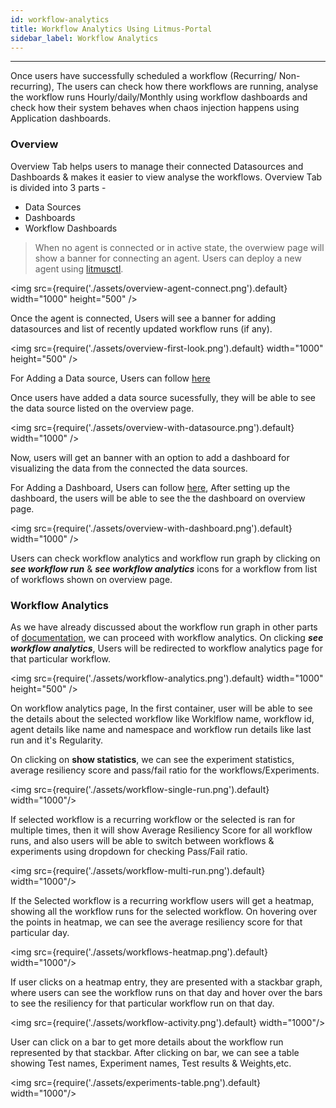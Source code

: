 ```yaml
---
id: workflow-analytics
title: Workflow Analytics Using Litmus-Portal
sidebar_label: Workflow Analytics
---
```


---

Once users have successfully scheduled a workflow (Recurring/ Non-recurring), The users can check how there workflows are running, analyse the workflow runs Hourly/daily/Monthly using workflow dashboards and check how their system behaves when chaos injection happens using Application dashboards.

### Overview

Overview Tab helps users to manage their connected Datasources and Dashboards & makes it easier to view analyse the workflows. Overview Tab is divided into 3 parts -

- Data Sources
- Dashboards
- Workflow Dashboards

> When no agent is connected or in active state, the overwiew page will show a banner for connecting an agent. Users can deploy a new agent using [litmusctl](https://github.com/litmuschaos/litmusctl).

<img src={require('./assets/overview-agent-connect.png').default} width="1000" height="500" />

Once the agent is connected, Users will see a banner for adding datasources and list of recently updated workflow runs (if any).

<img src={require('./assets/overview-first-look.png').default} width="1000" height="500" />

For Adding a Data source, Users can follow [here]("")

Once users have added a data source sucessfully, they will be able to see the data source listed on the overview page.

<img src={require('./assets/overview-with-datasource.png').default} width="1000" />

Now, users will get an banner with an option to add a dashboard for visualizing the data from the connected the data sources.

For Adding a Dashboard, Users can follow [here](""), After setting up the dashboard, the users will be able to see the the dashboard on overview page.

<img src={require('./assets/overview-with-dashboard.png').default} width="1000" />

Users can check workflow analytics and workflow run graph by clicking on _**see workflow run**_ & _**see workflow analytics**_ icons for a workflow from list of workflows shown on overview page.

### Workflow Analytics

As we have already discussed about the workflow run graph in other parts of [documentation](""), we can proceed with workflow analytics. On clicking _**see workflow analytics**_, Users will be redirected to workflow analytics page for that particular workflow.

<img src={require('./assets/workflow-analytics.png').default} width="1000" height="500" />

On workflow analytics page, In the first container, user will be able to see the details about the selected workflow like Worklflow name, workflow id, agent details like name and namespace and workflow run details like last run and it's Regularity.

On clicking on **show statistics**, we can see the experiment statistics, average resiliency score and pass/fail ratio for the workflows/Experiments.

<img src={require('./assets/workflow-single-run.png').default} width="1000"/>

If selected workflow is a recurring workflow or the selected is ran for multiple times, then it will show Average Resiliency Score for all workflow runs, and also users will be able to switch between workflows & experiments using dropdown for checking Pass/Fail ratio.

<img src={require('./assets/workflow-multi-run.png').default} width="1000"/>

If the Selected workflow is a recurring workflow users will get a heatmap, showing all the workflow runs for the selected workflow. On hovering over the points in heatmap, we can see the average resiliency score for that particular day.

<img src={require('./assets/workflows-heatmap.png').default} width="1000"/>

If user clicks on a heatmap entry, they are presented with a stackbar graph, where users can see the workflow runs on that day and hover over the bars to see the resiliency for that particular workflow run on that day.

<img src={require('./assets/workflow-activity.png').default} width="1000"/>

User can click on a bar to get more details about the workflow run represented by that stackbar. After clicking on bar, we can see a table showing Test names, Experiment names, Test results & Weights,etc.

<img src={require('./assets/experiments-table.png').default} width="1000"/>
